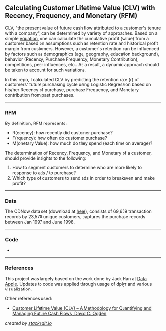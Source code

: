Calculating Customer Lifetime Value (CLV) with Recency, Frequency, and Monetary (RFM)
------------------------------------------------------------------------

CLV, "the present value of future cash flow attributed to a customer's tenure with a company", can be determined by variety of approaches.  Based on a simple [equation](http://www.r-bloggers.com/calculating-customer-lifetime-value-with-recency-frequency-and-monetary-rfm/), one can calculate the cumulative profit (value) from a customer based on assumptions such as retention rate and historical profit margin from customers.  However, a customer's retention can be influenced by factors such as demographics (age, geography, education background), behavior (Recency, Purchase Frequency, Monetary Contribution), competitions, peer influences, etc..  As a result, a dynamic approach should be taken to account for such variations.

In this repo, I calculated CLV by predicting the retention rate (r) of customers' future purchasing cycle using Logistic Regression based on his/her Recency of purchase, purchase Frequency, and Monetary contribution from past purchases.

------
### RFM
By definition, RFM represents:

 - R(ecency): how recently did customer purchase?
 - F(rquency): how often do customer purchase?
 - M(onetary Value): how much do they spend (each time on average)?

The determination of Recency, Frequency, and Monetary of a customer, should provide insights to the following:

 1. How to segment customers to determine who are more likely to response to ads / to purchase?
 2. Which type of customers to send ads in order to breakeven and make profit?

------
### Data
The CDNow data set (download at [here](http://brucehardie.com/datasets/)), consists of 69,659 transaction records by 23,570 unique customers, captures the purchase records between Jan 1997 and June 1998.

------
### Code

 - <link to code>

------
### References
This project was largely based on the work done by Jack Han at [Data Apple](http://www.dataapple.net/?p=84).  Updates to code was applied through usage of dplyr and various visualization.

Other references used:

 - [Customer Lifetime Value (CLV) – A Methodology for Quantifying and Managing Future Cash Flows, David C. Ogden](http://www.sas.com/content/dam/SAS/en_ca/User%20Group%20Presentations/Montreal-Business-Analytics-Forum/DavidOgden-CustomerLifetimeValue-Nov2009.pdf)



*created by [stackedit.io](https://stackedit.io/editor#fn:stackedit)*